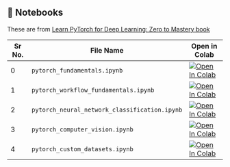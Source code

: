 ## 🔗 Notebooks

These are from [Learn PyTorch for Deep Learning: Zero to Mastery book](https://www.learnpytorch.io/)

| Sr No. | File Name         | Open in Colab |
|--------|-------------------|---------------|
| 0      | `pytorch_fundamentals.ipynb`   | [![Open In Colab](https://colab.research.google.com/assets/colab-badge.svg)](https://colab.research.google.com/drive/1nCYOuH-TKIi_9vx7iw5xaGBXCACvmuM7?usp=drive_link) |
| 1      | `pytorch_workflow_fundamentals.ipynb`   | [![Open In Colab](https://colab.research.google.com/assets/colab-badge.svg)](https://colab.research.google.com/drive/1FzS5bO2HWSprwsRnBTx3KhYN0L6ykLLi?usp=sharing) |
| 2      | `pytorch_neural_network_classification.ipynb`   | [![Open In Colab](https://colab.research.google.com/assets/colab-badge.svg)](https://colab.research.google.com/drive/1418dOCmM7pd8scsMWDaZYeItMpHYfEuq?usp=drive_link) |
| 3      | `pytorch_computer_vision.ipynb`   | [![Open In Colab](https://colab.research.google.com/assets/colab-badge.svg)](https://colab.research.google.com/drive/1Xg28CfktDw8PRIYiaa2EPcWWJu8oJrp2?usp=sharing) |
| 4      | `pytorch_custom_datasets.ipynb`   | [![Open In Colab](https://colab.research.google.com/assets/colab-badge.svg)](https://colab.research.google.com/drive/1Nkui6B6tEyhD7bJK9jGanm_Xu5igM4pR?usp=sharing) |



